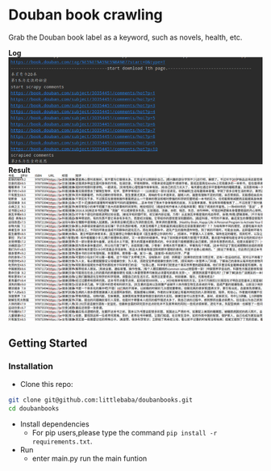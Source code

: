 # Douban book crawling
Grab the Douban book label as a keyword, such as novels, health, etc.

**Log**
<img src="https://github.com/littlebaba/doubanbooks/blob/master/screenshot/1.jpg" width="600"/>
**Result**
<img src="https://github.com/littlebaba/doubanbooks/blob/master/screenshot/2.jpg" width="600"/>
## Getting Started
### Installation
- Clone this repo:
```bash
git clone git@github.com:littlebaba/doubanbooks.git
cd doubanbooks
```
- Install dependencies
    - For pip users,please type the command `pip install -r requirements.txt`.
- Run
    - enter main.py run the main funtion
